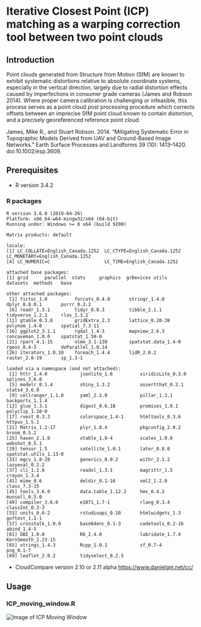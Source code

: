 # Iterative Closest Point (ICP) matching as a warping correction tool between two point clouds

## Introduction

Point clouds generated from Structure from Motion (SfM) are known to exhibit systematic distortions relative to absolute coordinate systems, especially in the vertical direction, largely due to radial distortion effects caused by imperfections in consumer grade cameras (James and Robson 2014).  Where proper camera calibration is challenging or infeasible, this process serves as a point cloud post processing procedure which corrects offsets between an imprecise SfM point cloud known to contain distortion, and a precisely georeferenced reference point cloud.  

James, Mike R., and Stuart Robson. 2014. “Mitigating Systematic Error in Topographic Models Derived from UAV and Ground-Based Image Networks.” Earth Surface Processes and Landforms 39 (10): 1413–1420. doi:10.1002/esp.3609.

## Prerequisites 

- R version 3.4.2 
### R packages 

```
R version 3.6.0 (2019-04-26)
Platform: x86_64-w64-mingw32/x64 (64-bit)
Running under: Windows >= 8 x64 (build 9200)

Matrix products: default

locale:
[1] LC_COLLATE=English_Canada.1252  LC_CTYPE=English_Canada.1252    LC_MONETARY=English_Canada.1252
[4] LC_NUMERIC=C                    LC_TIME=English_Canada.1252    

attached base packages:
[1] grid      parallel  stats     graphics  grDevices utils     datasets  methods   base     

other attached packages:
 [1] tictoc_1.0          forcats_0.4.0       stringr_1.4.0       dplyr_0.8.0.1       purrr_0.3.2        
 [6] readr_1.3.1         tidyr_0.8.3         tibble_2.1.1        tidyverse_1.2.1     rlas_1.3.2         
[11] gtable_0.3.0        gridExtra_2.3       lattice_0.20-38     polynom_1.4-0       spatial_7.3-11     
[16] ggplot2_3.1.1       rgdal_1.4-3         mapview_2.6.3       concaveman_1.0.0    spatstat_1.59-0    
[21] rpart_4.1-15        nlme_3.1-139        spatstat.data_1.4-0 rgeos_0.4-3         doParallel_1.0.14  
[26] iterators_1.0.10    foreach_1.4.4       lidR_2.0.2          raster_2.8-19       sp_1.3-1           

loaded via a namespace (and not attached):
 [1] httr_1.4.0            jsonlite_1.6          viridisLite_0.3.0     splines_3.6.0        
 [5] modelr_0.1.4          shiny_1.3.2           assertthat_0.2.1      stats4_3.6.0         
 [9] cellranger_1.1.0      yaml_2.2.0            pillar_1.3.1          backports_1.1.4      
[13] glue_1.3.1            digest_0.6.18         promises_1.0.1        polyclip_1.10-0      
[17] rvest_0.3.3           colorspace_1.4-1      htmltools_0.3.6       httpuv_1.5.1         
[21] Matrix_1.2-17         plyr_1.8.4            pkgconfig_2.0.2       broom_0.5.2          
[25] haven_2.1.0           xtable_1.8-4          scales_1.0.0          webshot_0.5.1        
[29] tensor_1.5            satellite_1.0.1       later_0.8.0           spatstat.utils_1.13-0
[33] mgcv_1.8-28           generics_0.0.2        withr_2.1.2           lazyeval_0.2.2       
[37] cli_1.1.0             readxl_1.3.1          magrittr_1.5          crayon_1.3.4         
[41] mime_0.6              deldir_0.1-16         xml2_1.2.0            class_7.3-15         
[45] tools_3.6.0           data.table_1.12.2     hms_0.4.2             munsell_0.5.0        
[49] compiler_3.6.0        e1071_1.7-1           rlang_0.3.4           classInt_0.3-3       
[53] units_0.6-2           rstudioapi_0.10       htmlwidgets_1.3       goftest_1.1-1        
[57] crosstalk_1.0.0       base64enc_0.1-3       codetools_0.2-16      abind_1.4-5          
[61] DBI_1.0.0             R6_2.4.0              lubridate_1.7.4       KernSmooth_2.23-15   
[65] stringi_1.4.3         Rcpp_1.0.1            sf_0.7-4              png_0.1-7            
[69] leaflet_2.0.2         tidyselect_0.2.5     
```        

- CloudCompare version 2.10 or 2.11 alpha
https://www.danielgm.net/cc/

## Usage

### ICP_moving_window.R

![Image of ICP Moving Window](https://github.com/spireaero/ICP/blob/master/images/moving_window.png)



